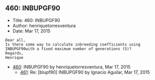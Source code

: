 ## 460: INBUPGF90

- Title: 460: INBUPGF90
- Author: henriquetorresventura
- Date: Mar 17, 2015

```
Dear all,
Is there some way to calculate inbreeding coefficients using INBUPGF90with a fixed maximum number of generations (5)?
Regards,
Henrique
```

- [460](0460.md): INBUPGF90 by henriquetorresventura, Mar 17, 2015
    - [461](0461.md): Re: [blupf90] INBUPGF90 by Ignacio Aguilar, Mar 17, 2015
